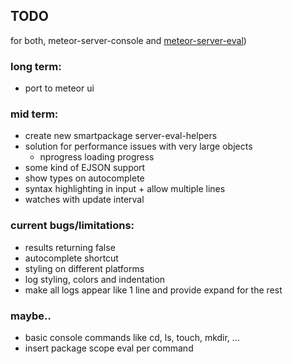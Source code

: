 ## TODO 

for both, meteor-server-console and [meteor-server-eval](https://github.com/gandev-de/meteor-server-eval))

### long term:

- port to meteor ui

### mid term:

- create new smartpackage server-eval-helpers
- solution for performance issues with very large objects
  + nprogress loading progress
- some kind of EJSON support
- show types on autocomplete
- syntax highlighting in input + allow multiple lines
- watches with update interval

### current bugs/limitations:

- results returning false
- autocomplete shortcut
- styling on different platforms
- log styling, colors and indentation
- make all logs appear like 1 line and provide expand for the rest

### maybe..

- basic console commands like cd, ls, touch, mkdir, ...
- insert package scope eval per command
